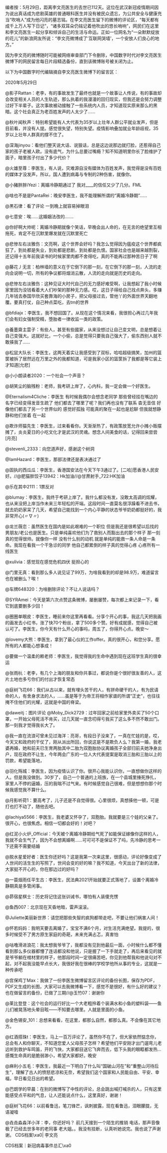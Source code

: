 编者按：5月29日，距离李文亮医生的去世已112天。这位在武汉新冠疫情期间因为说出真话成为悲剧英雄的普通眼科医生并没有被民众遗忘，为公共安全与健康充当“吹哨人”成为他闪亮的墓志铭。在李文亮医生留下的微博的评论区，“每天都有成千上万人写下日记”，“诸多双耳朵仍铭记着他吹出的悠长哨响”，网民们在这里和李文亮医生一起分享和倾诉自己的生活与命运。正如一位网名为“一朵默默绽放的花儿”的新浪网友所说：“李文亮微博成了‘互联网哭墙’，一个安放人们良心的地方。”

因为李文亮的微博随时可能被网络审查部门下令删除，中国数字时代对李文亮医生微博下的网民留言每日片段精选备份，直到该微博账号被关闭为止。 

以下为中国数字时代编辑摘自李文亮医生微博下的留言区：

2020年5月29日

@影子Rattan：老李，有的事故发生了最终也就是一个故事让人传说，有的事故却会改变相关人员的人生轨迹，那么执着的我漫漫的回归现实，但我还是会努力调整过好下半辈子。这次事故被动接触了一些系统内人员，才知道现实原来那么的黑暗。这个社会真正为老百姓发声的人太少了……

@秋叶闻秋声：特别希望能有人大代表为35岁以上壮年人群公平就业发声，但是目前看，并没有人提。感觉很失望，特别失望。疫情影响叠加就业年龄歧视，35岁以上壮年人群真的撑不住了。

@深海jinyou：看他们整天说大话、说狠话，总是这边说那边就打脸，还惹得自己家的孩子老被人欧。没有底气，为什么总要过嘴瘾？知不知道明里你长了脸维护了面子，暗里孩子付出了多少代价？

@火雄至尊：李医生，有人说，灾难源自没有媒体为百姓发声，我觉得是没有百姓的媒体才没发声，所以，国人遭到病毒与专制的2种伤害，就像你。

@小豬胖胖iYezi：离婚冷静期通过了 我对____的信任又少了几分。FML

@啥也不是是PantaRei：晚安李医生，我不能理解所谓的“离婚冷静期”……

@黒石律：看了评论 一到晚上就容易掉眼泪

@七意安：唉……这婚姻法改的.……

@你好啊大帅呢：离婚冷静期就像个笑话，早晚会出人命的，在无言的绝望里互相拖死，肯定不在沉默里爆发就在沉默里死亡

@悲惨左右淡雅伤：文亮啊，这个世界会好吗？我怎么觉得因为瘟疫这个世界都疯狂了，到处都是失业，到处都是悲剧，到处都是仇恨。国家社会也是越来越割裂，还记得十五年前我读书的时候家里肉都不舍得吃，真的不能再过那种苦日子了啊

@藤花丿无言：柏林墙的意义在于它倒下的那一刻，在它倒下的那一刻，人流的走向会说明一切，所有的争议都将烟消云散，人流的走向就是历史的走向。

@悲惨左右淡雅伤：这种见证大时代自己的无力感好难受啊，让我想起了我小时候家里因为没钱看着大人们吵架的那种无力感。哎，这日子得给自己找点奔头，多赚几年钱去泰国华欣买套靠海的小房子，把父母接过去，管他丫的外面世界天翻地覆。要真打仗，自己种点菜吃，去tm的世界

@bfdiajx：李医生，我不想回国了。从现在这个情况来看，我很担心再过几年我们会有妇女强制受精，堕胎者一律收监一类的政策。

@養墨齋主雲子：有些人，甚至有些國家，从来没想过让自己变文明，总是想着让自己变强大。这就好比，一个小偷，总是觉得只要我自己强大了，偷东西别人就不敢揍我了……

@松鼠大队长：李医生，这两天着实让我感受到了双标，哈哈超级搞笑，加州的篮筐被拆了居然远在万里之外的我都知道，可是我家小区的篮筐拆了我都是等它装上才知道[允悲]

@小小朗读者2020：一个社会一个声音？

@胡笑尘的脑残粉：老师，我考研上岸了，心内科，我一定会做一个好医生。

@Eternalism4Cliche：李医生 有时候我偶尔会想念老同学 那些曾经挂在嘴边的名字已经变得发音生疏了 他们都去了哪里了呢？我们再也没有了联系 杳无音信 好像他们都去了另一个世界似的 感觉好孤独 可能真的聚在一起也是尬聊 但我就想静静和他们坐着 在一起

@欺诈师猫先生：李医生，过来看看你。天渐渐热了，有政策放宽允许小摊小贩摆摊了，炎炎夏日的小吃文化才是武汉的灵魂。想念人间美食的话，记得回来尝尝[月亮]

@stevenli_2333：向您道声好，感谢这个树洞

@IamHazard：李医生，那部法律还是表决通过了

@固执的西瓜瓜：李医生，香港国安法在今天下午3通过了。[二哈]愿香港人民安好。//@肥猫胖饺子13942：Hk加油//@甘蔗射手_722:HK加油

@乐在其中2111：1票反对

@blumay：李医生，我终于考研上岸了。我什么都没有发，没敢太高调的炫耀，也从来没把上岸当作未来三年轻松的开端。这段时间一直莫名很浮躁看不进去书，就去奶奶家呆了几天，希望自己能找到一个内心平静的状态爷爷奶奶都挺好的，我非常开心(〃∇〃)

@龙兰薇恋：虽然医生在国内是如此艰难的一个职位 但是我还是很希望以后找的男朋友/老公也是医生。只是单纯喜欢他们为了救别人而豁出去的那个样子 那一刻真的觉得很帅。就像你一样 没有什么别的动机 就是单纯的能救一条人命是一条命。我现在看我一个干急诊的同学 他自己都累倒的样子真的觉得心疼 心疼所有一线医生

@xulivia：感觉现在感觉危机四伏 挺担心的

@门里无真：看到那么多人说见证了99万，为啥我看到的却是98.9万，难道留言也在被删么？唉！

@车牌648320：为啥删除评论？不让人说话吗？

@SYRAmei：今天是第六次点赞这条微博，屡删屡赞，每次都上来记录一下，看它到底要删多少回！

@圈圈单眼皮：李医生，睡前来你这里再看看。分享个开心的事，我这几天把我画的画发去小红书，涨了快70个粉丝，拿了500多个赞。好有成就感，觉得自己被认可了。李医生，你今天有什么开心的事吗，周五了，你得开心点。晚安～

@lovemy大熊：李医生，拿到了最心仪的工作offer。真的很开心，和您分享。愿所有的人都能心想事成！

@要做一个温柔的赖老师：李医生，我觉得我的生命中遇到现在这班学生真的很幸运

@张雨杭：老李，有几个上海的朋友和你共事过，都说你是个很好很友善的人，这片土地也多亏你们的付出才恢复常态

@庭树飞花66：我们从古以来，就有埋头苦干的人，有拼命硬干的人，有为民请命的人，有舍身求法的人，……虽是等于为帝王将相作家谱的所谓“正史”，也往往掩不住他们的光耀，这就是中国的脊梁。

@daweitj：图片评论 @Moby_Dick2729：过年回家之前给家里外卖买了50个口罩，一开始父母死活不肯买，过几天就一直念叨得亏我买了这么多不然不敢出门。那一刻我才觉得我长大了。

@我一直在流浪可曾未见过海洋：亮哥，有段日子没来了，一真在忙娃的是，哎，今天又和政府的干仗了，刚从派出所回，你说这是不是欺负人么？我第一婚，我老婆再婚，她和前夫已生育两胎其中二胎为双胞胎协议离婚孩子全部归前夫她净身出户，现在政府不让生，今年两会广东的一位人大代表提案是取消三胎和三胎以上的罚款，希望能落地，

@羽化殇城：李医生，因为疫情认识了你。很开心我能认识你，一直想做你这样的人。但是我没做到。30岁了，自己一个普通的上班族，在一个县城里捶死挣扎，家里人不停的逼婚，压的我喘不过气来。有时候感觉自己很难，但是想想你那个时候我感觉我不算什么。

@月影听荷1：要高考了，儿子还是不自觉得很。心里很烦，真想揍他一顿，可是打也打不动了，随他去吧。

@lachiya5566：李医生，我老婆又怀孕了，双胞胎。我就要是三个娃的父亲了。很开心，也很焦虑。相信一切都会好的！对吧？

@红泥小火炉_Official：今天被个离婚冷静期给气死了如能保证嫁像你这样的人，我就不会生气了，因为不会想离婚啊……可可可不是保证不了吗，先冷静的思考一下还需不需要结婚

@脱水星爱好者：医生你还好吗？这是我第一次来这里，很感动，评论好像变成了人世间的活生生的写照了，世间会变的好的嘛？我不知道，今天出台了新的法律，大家挺不开心的，你在那边过的好吗？

@一蓑烟雨任平生古：李医生，民法典2021开始就要正式落地了，设置个离婚冷静期真是多管闲事。

@昴宿星棋士：历史将记住这张训诫书，哪怕有人装傻充愣

@鱼西007：北京现在天昏地暗，雷声滚滚。

@Juliette美丽新世界：请您把那些失智的疯狗都带走吧，不要让他们祸害人间！

@怀若妈妈：我明天要去离婚了，宝宝不满6个月，对生活充满绝望。我提的，很多时候受不了男方原生家庭的奇葩，未来充满忐忑，真害怕

@咕噜滑进浪花：我太想我爷爷了，我都没有见到他最后一面，小时候什么都不懂看到那么多仪器都懵了连话都没和他说，只是握了一下手就走了，再后来看见的就是爷爷躺在棺材里的样子，他那段时间一定很痛苦吧，你见到他帮我和他说句对不起，对不起我没能早点长大，我很好我在很棒的学校学他所从事的专业，这就是一种传承吧

@宫保鸡丁Max：我做了一份李医生微博留言区评论的备份长图，保存为PDF，PDF又生成的长图，大家可以去我微博看一下，感觉不是很好，有什么好的建议？也在做留言的备份，已做了三期//@玉竹07：谢谢你

@莱比登登：这个社会的运行好比一个大老粗拎着个装满水和小鱼的塑料袋——鱼儿们被晃荡地头晕目眩——不知要去哪里。人就是里面的小鱼。

@金色锡安_101：总想来看看，在这里，都那么自然，都那么真。不会像在其它地方。

@红酒搭珠t：李医生，马上一百万评论了，虽然你不在了，但大家依然惦念你，总会有人和你聊天，不知道您爱人父母孩子怎样？希望他们平安刚才出门遛弯儿老远听到救护车鸣笛，开的飞快，大家都目送它飞奔而去，低下头我的眼眶都发热…感慨生命真的是脆弱渺小，希望大家都好。晚安

@麻利小五毛：李医生，我最近一下明白了什么叫“国破山河在”和“重整山河待后生”，理解了古人的愤怒悲凉和无奈，希望我们这个国家和人民能自由、平安、幸福，早日看见日出的希望。

@巴朗学的早晨：在别的微博写了中性的评论，总会跳出喊打喊杀的人，只有这里能感受点平和的气息，让人还能说点什么，这里真好，谢谢！

@庭树飞花66：以前看鲁迅，笔刀锋芒，讽刺披露，现在看鲁迅，泪眼朦胧，无语凝噎

@垚垚淼淼洋小洋：李，你还好吗？ 前几天接到一个陌生的推销 电话，那声音像极了已经去世多年的老同事 老大姐。。我没有挂断，认真听她说完。我也说了声谢谢。 CDS档案\xa0| 李文亮

CDS档案｜新冠病毒事件总汇\xa0


